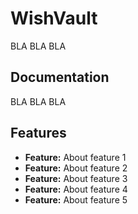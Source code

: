 # WishVault

BLA BLA BLA

## Documentation

BLA BLA BLA

## Features

- **Feature:** About feature 1
- **Feature:** About feature 2
- **Feature:** About feature 3
- **Feature:** About feature 4
- **Feature:** About feature 5
